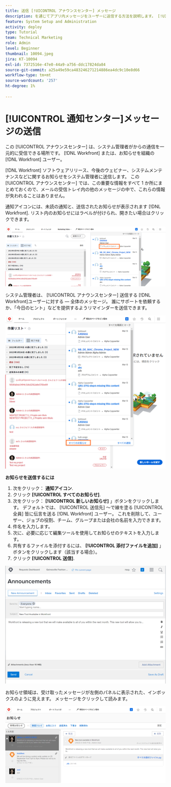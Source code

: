 ```yaml
---
title: 送信 [!UICONTROL アナウンスセンター] メッセージ
description: を通じてアプリ内メッセージをユーザーに送信する方法を説明します。 [!UICONTROL アナウンスセンター].
feature: System Setup and Administration
activity: deploy
type: Tutorial
team: Technical Marketing
role: Admin
level: Beginner
thumbnail: 10094.jpeg
jira: KT-10094
exl-id: 7372516e-47e0-44a9-a756-ddc17824da84
source-git-commit: a25a49e59ca483246271214886ea4dc9c10e8d66
workflow-type: tm+mt
source-wordcount: '257'
ht-degree: 1%

---
```


<!---
this has the same content as the system administrator notification setup and mangement section of the email and inapp notificiations learning path
--->

# [!UICONTROL 通知センター]メッセージの送信

この [!UICONTROL アナウンスセンター] は、システム管理者がからの通信を一元的に受信できる場所です。 [!DNL Workfront] または、お知らせを組織の [!DNL Workfront] ユーザー。

[!DNL Workfront] ソフトウェアリリース、今後のウェビナー、システムメンテナンスなどに関するお知らせをシステム管理者に送信します。 この [!UICONTROL アナウンスセンター] では、この重要な情報をすべて 1 か所にまとめておくので、メールの受信トレイ内の他のメッセージの中で、これらの情報が失われることはありません。

通知アイコンには、未読の通知と、送信されたお知らせが表示されます [!DNL Workfront]. リスト内のお知らせにはラベルが付けられ、開きたい場合はクリックできます。

![通知アイコンの下のメッセージリストでのお知らせ](assets/admin-fund-announcements-1.png)

システム管理者は、 [!UICONTROL アナウンスセンター] 送信する [!DNL Workfront]ユーザーに対する — 全体のメッセージ。 誰にサポートを依頼するか、「今日のヒント」などを提供するようリマインダーを送信できます。

![[!UICONTROL すべてのお知らせ] リンク](assets/admin-fund-announcements-2.png)

**お知らせを送信するには**

1. 次をクリック： **通知アイコン**.
1. クリック **[!UICONTROL すべてのお知らせ]**.
1. 次をクリック： **[!UICONTROL 新しいお知らせ]** 」ボタンをクリックします。 デフォルトでは、 [!UICONTROL 送信先] ～で線を塗る [!UICONTROL 全員] 皆に伝言を送る [!DNL Workfront] ユーザー。 これを削除して、ユーザー、ジョブの役割、チーム、グループまたは会社の名前を入力できます。
1. 件名を入力します。
1. 次に、必要に応じて編集ツールを使用してお知らせのテキストを入力します。
1. 共有するファイルを添付するには、 **[!UICONTROL 添付ファイルを追加]** 」ボタンをクリックします（該当する場合）。
1. クリック **[!UICONTROL 送信]**.

![お知らせを [!UICONTROL お知らせ] ページ](assets/admin-fund-announcements-3.png)

お知らせ領域は、受け取ったメッセージが左側のパネルに表示された、インボックスのように見えます。 メッセージをクリックして読みます。

![お知らせページ](assets/admin-fund-announcements-4.png)
